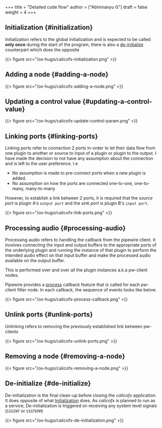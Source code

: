 +++
title = "Detailed code flow"
author = ["Abhimanyu G"]
draft = false
weight = 4
+++

## Initialization {#initialization}

Initialization refers to the global initialization and is expected to be called **only once** during the start of the program, there is also a [de-initialize](#de-initialize) counterpart which does the opposite

{{< figure src="/ox-hugo/calicofx-initialization.png" >}}


## Adding a node {#adding-a-node}

{{< figure src="/ox-hugo/calicofx-adding-a-node.png" >}}


## Updating a control value {#updating-a-control-value}

{{< figure src="/ox-hugo/calicofx-update-control-param.png" >}}


## Linking ports {#linking-ports}

Linking ports refer to connection 2 ports in-order to let their data flow from one plugin to another or source to input of a plugin or plugin to the output.
I have made the decision to not have any assumption about the connection and is left to the user preference. I.e

-   No assumption is made to pre-connect ports when a new plugin is added.
-   No assumption on how the ports are connected one-to-one, one-to-many, many-to-many

However, to establish a link between 2 ports, it is required that the _source port_ is plugin A's `output port` and the _sink port_ is plugin B's `input port`.

{{< figure src="/ox-hugo/calicofx-link-ports.png" >}}


## Processing audio {#processing-audio}

Processing audio refers to handling the callback from the pipewire client. It involves connecting the input and output buffers to the appropriate ports of the underlying plugin and running the instance of that plugin to perform the intended audio effect on that input buffer and make the processed audio available on the output buffer.

This is performed over and over all the plugin instances a.k.a pw-client nodes.

Pipewire provides a [process](https://docs.pipewire.org/structpw__filter__events.html#a324db3b12bbac07c495395eae521e97a) callback feature that is called for each pw-client filter node.
In each callback, the sequence of events looks like below.

{{< figure src="/ox-hugo/calicofx-process-callback.png" >}}


## Unlink ports {#unlink-ports}

Unlinking refers to removing the previously established link between pw-clients

{{< figure src="/ox-hugo/calicofx-unlink-ports.png" >}}


## Removing a node {#removing-a-node}

{{< figure src="/ox-hugo/calicofx-removing-a-node.png" >}}


## De-initialize {#de-initialize}

De-initialization is the final clean-up before closing the _calicofx_ application. It does opposite of what [Initialization](#initialization) does. As _calicofx_ is planned to run as a service, De-initialization is triggered on receiving any system level signals (`SIGINT` or `SIGTERM`)

{{< figure src="/ox-hugo/calicofx-de-initialization.png" >}}
